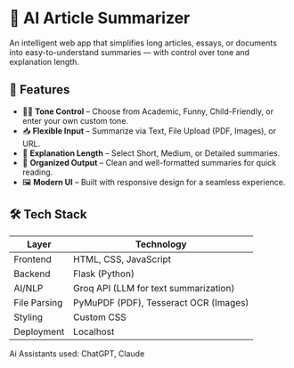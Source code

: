 # 🧠 AI Article Summarizer

An intelligent web app that simplifies long articles, essays, or documents into easy-to-understand summaries — with control over tone and explanation length.

## 🚀 Features

- 🧑‍🎓 **Tone Control** – Choose from Academic, Funny, Child-Friendly, or enter your own custom tone.
- 📥 **Flexible Input** – Summarize via Text, File Upload (PDF, Images), or URL.
- 📏 **Explanation Length** – Select Short, Medium, or Detailed summaries.
- 🧾 **Organized Output** – Clean and well-formatted summaries for quick reading.
- 🖼️ **Modern UI** – Built with responsive design for a seamless experience.

## 🛠️ Tech Stack

| Layer        | Technology                                 |
|--------------|--------------------------------------------|
| Frontend     | HTML, CSS, JavaScript                      |
| Backend      | Flask (Python)                             |
| AI/NLP       | Groq API (LLM for text summarization)      |
| File Parsing | PyMuPDF (PDF), Tesseract OCR (Images)      |
| Styling      | Custom CSS                                 |
| Deployment   | Localhost                                  |


Ai Assistants used: ChatGPT, Claude
